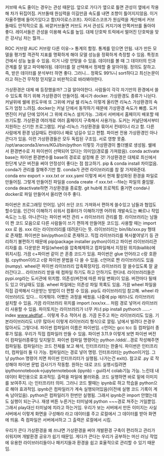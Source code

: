 커브때 속도 줄이는 경우는 관성 때문임. 앞으로 가다가 옆으로 틀면 관성이 옆에서 작용해 차가 뒤집어짐. 커브돌때 원심력을 이길만큼 속도를 내면 조향이 틀어지지않음. 이거 자율주행에 들어가있다고 함(자이로스코프). 자이로스코프가 원심력을 계산해서 커브 돌때도 안적적으로 돔. 바깥커브돌면 커브도 커서 관성도 커지기에 안쪽커브를 돌아야 좋다. 레이서들은 관성을 이용해 속도를 높임. 
대체 단호박 트럭에서 떨어진 단호박을 맞은 강사님 차는 뭘까...

ROC 커브랑 AUC 커브랑 다른 이유-> 통계의 함정. 통계를 믿으면 안됨. 내가 만든 모델을 평가할 객관적 지표를 명확하게 해야 모델 성능을 정확하게 측정할 수 있음. 특정조건에서 성능 높을 수 있음. 이거 나랑 안맞을 수 있음. 데이터를 볼 때 그 데이터의 인과관계를 잘 알고 파악해야됨. 데이터를 잘 선택해서 정제할 줄 알아야됨. 정의도 잘하고. 즉, 받은 데이터를 분석부터 하면 좋다. 
그러니... 정확도 99%니 sort하다고 최신논문이라고 하는건 무작정 믿지말고 비판적으로 바라봐야한다.

가상환경은 대체 왜 등장했을까? 그걸 알아야한다.
사람들이 각각 자기만의 환경에서 쓸 수 있도록 하기 위해 가상환경이 만들어짐. 예시가 docker. 가상환경도 종류가 나뉜다. 커널위에 쉘에 윈도우에 또 그위에 커널 쉘 리눅스 이렇게 올리면 리눅스 가상환경의 속도가 엄청 느려짐. docker는 커널 단에서 동작하기 때문에 가상환경 속도가 빠름. 도커 엔진이 커널 단에 있어서 그 위에 리눅스 설치가능. 그래서 서버에서 홈페이지 배포할 때 쓰기도함. 가상환경 여러개로 여러 홈페이지 구축해서 사용가능. 도커는 커널단에서부터 지원하는 신기한 프로그램임. 커널-리눅스 가상환경을 묶어서 컨테이너 라고 함. 다른 사람에게 환경 넘길때도 컨테이너 째로 넘길수 있고 편함. 파이썬 전용 가상환경인 아나콘다가 있음. 이런 가상환경들은 모두 독립된 구조임. 서로 영향 못줌. /opt/anaconda3/envs/KGJ/bin/python 이렇듯 가상환경이 폴더별로 생성됨. 쉘에서 환경변수로 저 파이썬이 선택되어 있다는 의미임(경로를 가져왔음). conda activate base는 파이썬 환경변수를 base의 경로로 설정해 준 것! 가상환경은 대체로 최신에서 한단계 낮은 버전을 써야 안정성이 좋다는 점 참고하기. pip & conda install 차이없음. conda가 관리를 잘해주기만 함. conda가 관련 라이브러리를 참 잘 가져와준대. conda env export > xxx.txt or xxx.yaml 이렇게 써서 현재 활성화된 환경을 파일로 만들어짐. 그렇게 만들어진 파일을 conda create -f xxx.txt   --file는 파일의 줄임말. conda deactivate하면 가상환경을 종료함. git hub에 프로젝트 줄거면 conda나 docker로 파일 만들어서 올리면 아주 좋다. 

파이썬은 프로그래밍 언어임. 남이 쓰던 코드 가져와서 편하게 쓸수있고 남들과 협업도 할수있음. 인간이 이해하기 쉬워서 컴퓨터가 이해하기엔 어려워 개발속도는 빠르나 작업속도는 느림. 아나콘다는 파이썬 버전 관리 + 라이브러리 관리를 함. 라이브러리는 남들이 짠 코드 모음으로 다른 사람들이 쓰기 편하게 만들어둔 코드임. 사용할 때는 import xxx 로 씀. xxx 라는 라이브러리를 데려온다는 뜻. 라이브러리는 bin/lib/xxx.py 형태로 존재함. 파이썬은 bin/python으로 존재하고. 직접 라이브러리를 복사붙여넣기 등 관리하기 불편하기 때문에 pip(package installer python)이라고 파이썬 라이브러리관리자를 씀. 다운받은 파일(wheel)을 압축해제하고 컴파일해서 지정된 위치(biallib)에 위치시킴. 가끔 c+파이썬 같이 쓴 혼종 코드가 있음. 파이썬은 glue 언어라고 c랑 호환됨. cpython이라고 c랑 파이썬 문법을 다 쓸 수 있음. c언어로 짠 라이브러리도 있음(numpy). wheel은 파이썬 라이브러리 압축확장자임. 라이브러리 잘 쓸수있도록 잘 굴러간다고... 라이브러리 받을 때 컴파일 하기도 하고 안하기도 한다네. 라이브러리들은 pypi.org라는 도서관에 위치함. 의존성(버전에 따른 파일 변화)이 있음. 버전마다 될때도 있고 아닐때도 있음. wheel 파일에는 의존성 파일 목록도 있음. 가끔 wheel 파일을 직접 검색해서 다운받는 방법이 더 편할 수 있음. pip도 라이브러리임 참고해. wheel 라이브러리도 있다... 이게뭐야. 어쨌든 과정을 배웠음. 나중에 pip 에러나도 라이브러리 설치할 수 있음. 가끔 라이브러리 위치를 import /xxx/xx... 처럼 경로 넣어서 라이브러리 사용할 수 있음. 파이토치는 라이브러리가 너무 커너 pip install pythorch ......-index www.akdflaf... 이렇게 주소 적어서 씀. 가끔 돈주고 파는 라이브러리도 있음. 기본라이브러리도 너무 많아서 이렇게 라이브러리 형식으로 깔림. 남에서 빌려다 쓴경우 많아서도 그렇다네. 파이썬 컴파일러 이름은 파이썬임. c언어는 gcc tcc 등 컴파일러 종류가 많음. 우리가 직접 컴파일러 만들 수 있음. 파이썬 3.11.9 이렇게 보면 파이썬 버전이 컴파일러종류임 잊지말것. 파이썬 컴파일 명령어는 python /ddd/...경로 작성해주면 컴파일됨. 컴파일러는 코드 전체를 보고 해석, 인터프리터는 한줄식. 파이썬은 인터프리터, 컴파일러 둘 다 가능. 컴파일러는 경로 넣어 명렁. 인터프리터는 python이거임. 그냥 python 명령어 치면 파이썬 인터프리터가 실행됨. 나가는건 exit(). 참고로 .py 로 작성해야 파이썬 문법 검사기가 작동함.  원하는 대로 코드 실행시킬려면  ipythonnotebook->jupyternotebook (ipynb) - gui라서 colab기능 가능. 느린데 내 데이터 확인용으로 효과적임. 출력을 파일에 불러와줌. 코드 실행하면 바로 밑에 이미지를 보여주지. i는 인터프리터 의미. 그러니 코드 짤때는 ipynb로 하고 학습을 python으로 해야 효과적임. ipynb은 컴파일러가 계속 실행되어있음(이전에 실행 코드 기록이 계속 남아있음). python은 컴파일러가 한번만 실행됨. 그래서 ipynb은 import 안했는데도 실행이 되는구나. 재생 버튼 누른거는 터미널에 python ~~~경로 쳐주는 거일뿐임. 그래서 play대신 터미널에 치라고 하는거임. 우리가 보는 서버에서 만든 이미지는 사실 서버에서 이렇게 화면을 구성해라 라고 데이터를 주고 로컬에서 그 데이터를 받아 화면에 띄움. 즉 컴파일은 서버에서하고 그 출력은 로컬에서 시킴. 



우리가 콘다 가상환경을 왜 쓰냐면 가상환경을 써야 개발환경 구축이 편리하고 관리가 쉬워지며 개발환경 공유가 쉽기 때문임. 게다가 콘다는 우리가 공부하는 머신 러닝 작업에 유용한 라이브러리들이나 패키지들과 환경을 쉽고 효율적으로 관리할 수 있기 때문임.